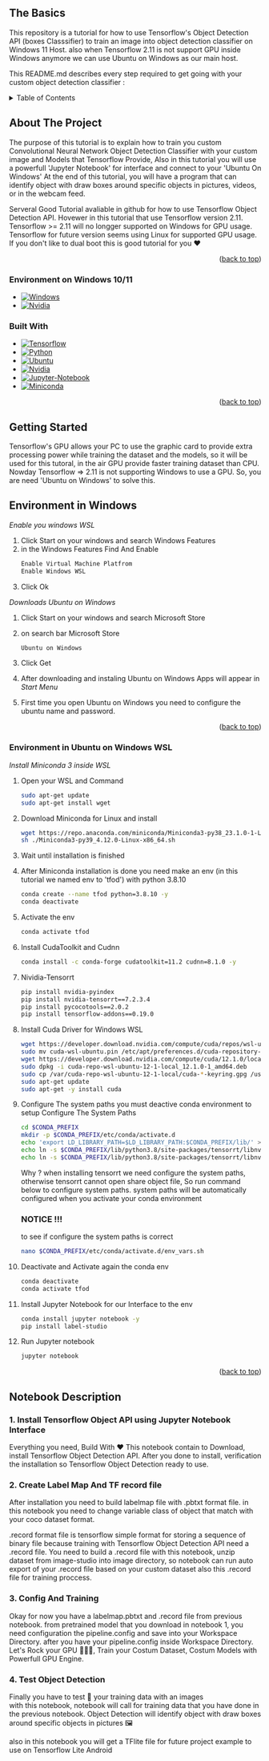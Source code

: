  <a name="readme-top"></a>

<!-- The Basics -->
## The Basics

This repository is a tutorial for how to use Tensorflow's Object Detection API (boxes Classsifier) to train an image into object detection classifier on Windows 11 Host. also when Tensorflow 2.11 is not support GPU inside Windows anymore we can use Ubuntu on Windows as our main host.


This README.md describes every step required to get going with your custom object detection classifier :

<!-- TABLE OF CONTENTS -->
<details>
  <summary>Table of Contents</summary>
  <ol>
    <li>
      <a href="#the-basics">The Basics</a>
    </li>
    <li>
    <a href="#about-the-project">About The Project</a>
    <ul>
        <a href="#build-with"> Build With </a>
    </ul>
    </li>
    <li>
      <a href="#getting-started">Getting Started</a>
      <ul>
        <li><a href="#environment-in-windows">Environment in Windows</a></li>
        <li><a href="#environment-in-ubuntu-on-windows-wsl">Environment in Ubuntu on Windows _(WSL)_</a></li>
      </ul>
    </li>
    <li><a href="#notebook-description">Notebook Description</a></li>

  </ol>
</details>

<!-- ABOUT THE PROJECT -->
## About The Project

The purpose of this tutorial is to explain how to train you custom Convolutional Neural Network Object Detection Classifier with your custom image and Models that Tensorflow Provide, Also in this tutorial you will use a powerfull 'Jupyter Notebook' for interface and connect to your 'Ubuntu On Windows' At the end of this tutorial, you will have a program that can identify object with draw boxes around specific objects in pictures, videos, or in the webcam feed.

Serveral Good Tutorial avaliable in github for how to use Tensorflow Object Detection API. Hovewer in this tutorial that use Tensorflow version 2.11. Tensorflow >= 2.11 will no longger supported on Windows for GPU usage. Tensorflow for future version seems using Linux for supported GPU usage.  
If you don't like to dual boot this is good tutorial for you ❤️

<p align="right">(<a href="#readme-top">back to top</a>)</p>

### Environment on Windows 10/11
* [![Windows][Windows]][Windows-url]
* [![Nvidia][Nvidia]][Nvidia-url]


### Built With

* [![Tensorflow][Tensorflow]][Next-url]
* [![Python][Python]][Python-url]
* [![Ubuntu][Ubuntu]][Ubuntu-url]
* [![Nvidia][Nvidia]][Nvidia-url]
* [![Jupyter-Notebook][Jupyter-Notebook]][Jupyter-Notebook-url]
* [![Miniconda][Miniconda]][Miniconda-url]


<p align="right">(<a href="#readme-top">back to top</a>)</p>



<!-- GETTING STARTED -->
## Getting Started

Tensorflow's GPU allows your PC to use the graphic card to provide extra processing power while training the dataset and the models, so it will be used for this tutoral, in the air GPU provide faster training dataset than CPU. Nowday Tensorflow => 2.11 is not supporting Windows to use a GPU. So, you are need 'Ubuntu on Windows' to solve this.


<!-- Environment in Windows -->
## Environment in Windows

_Enable you windows WSL_
1. Click Start on your windows and search Windows Features
2. in the Windows Features Find And Enable
   ```sh
   Enable Virtual Machine Platfrom
   Enable Windows WSL
   ```
3. Click Ok 



_Downloads Ubuntu on Windows_
1. Click Start on your windows and search Microsoft Store
2. on search bar Microsoft Store
   ```sh
   Ubuntu on Windows
   ```
3. Click Get

4. After downloading and instaling Ubuntu on Windows Apps will appear in _Start Menu_
5. First time you open Ubuntu on Windows you need to configure the ubuntu name and password.

<p align="right">(<a href="#readme-top">back to top</a>)</p>


<!-- Environment in Ubuntu on Windows WSL -->
### Environment in Ubuntu on Windows WSL
_Install Miniconda 3 inside WSL_
1. Open your WSL and Command
   ```sh
   sudo apt-get update
   sudo apt-get install wget
   ```
2. Download Miniconda for Linux and install
   ```sh
   wget https://repo.anaconda.com/miniconda/Miniconda3-py38_23.1.0-1-Linux-x86_64.sh
   sh ./Miniconda3-py39_4.12.0-Linux-x86_64.sh
   ```
3. Wait until installation is finished
4. After Miniconda installation is done you need make an env (in this tutorial we named env to 'tfod') with python 3.8.10
   ```sh
   conda create --name tfod python=3.8.10 -y
   conda deactivate
   ```

6. Activate the env 
   ```sh
   conda activate tfod
   ```
7. Install CudaToolkit and Cudnn
   ```sh
   conda install -c conda-forge cudatoolkit=11.2 cudnn=8.1.0 -y
   ```
8. Nividia-Tensorrt
   ```sh
   pip install nvidia-pyindex
   pip install nvidia-tensorrt==7.2.3.4
   pip install pycocotools==2.0.2
   pip install tensorflow-addons==0.19.0
   
   ```
5. Install Cuda Driver for Windows WSL
   ```sh
   wget https://developer.download.nvidia.com/compute/cuda/repos/wsl-ubuntu/x86_64/cuda-wsl-ubuntu.pin
   sudo mv cuda-wsl-ubuntu.pin /etc/apt/preferences.d/cuda-repository-pin-600
   wget https://developer.download.nvidia.com/compute/cuda/12.1.0/local_installers/cuda-repo-wsl-ubuntu-12-1-local_12.1.0-1_amd64.deb
   sudo dpkg -i cuda-repo-wsl-ubuntu-12-1-local_12.1.0-1_amd64.deb
   sudo cp /var/cuda-repo-wsl-ubuntu-12-1-local/cuda-*-keyring.gpg /usr/share/keyrings/
   sudo apt-get update
   sudo apt-get -y install cuda
   ```
9. Configure The system paths you must deactive conda environment to setup Configure The System Paths
   ```sh
   cd $CONDA_PREFIX
   mkdir -p $CONDA_PREFIX/etc/conda/activate.d
   echo 'export LD_LIBRARY_PATH=$LD_LIBRARY_PATH:$CONDA_PREFIX/lib/' > $CONDA_PREFIX/etc/conda/activate.d/env_vars.sh
   echo ln -s $CONDA_PREFIX/lib/python3.8/site-packages/tensorrt/libnvinfer.so.8  $CONDA_PREFIX/lib/libnvinfer.so.7
   echo ln -s $CONDA_PREFIX/lib/python3.8/site-packages/tensorrt/libnvinfer_plugin.so.8 $CONDA_PREFIX/lib/libnvinfer_plugin.so.7
   ``` 
    Why ? when installing tensorrt we need configure the system paths, otherwise tensorrt cannot open share object file, So run command below to configure system paths. system paths will be automatically configured when you activate your conda environment 

   <h3> NOTICE !!! </h3>
    to see if configure the system paths is correct 

    ```sh
    nano $CONDA_PREFIX/etc/conda/activate.d/env_vars.sh
    ```
10. Deactivate and Activate again the conda env
    ```sh
    conda deactivate
    conda activate tfod
    ```
11. Install Jupyter Notebook for our Interface to the env
    ```sh
    conda install jupyter notebook -y
    pip install label-studio
    ``` 
12. Run Jupyter notebook
    ```sh
    jupyter notebook
    ```
<p align="right">(<a href="#readme-top">back to top</a>)</p>

## Notebook Description

### 1. Install Tensorflow Object API using Jupyter Notebook Interface

Everything you need, Build With ❤️ This notebook contain to Download, install Tensorflow Object Detection API. After you done to install, verification the installation so Tensorflow Object Detection ready to use.

### 2. Create Label Map And TF record file

After installation you need to build labelmap file with .pbtxt format file. in this notebook you need to change variable class of object that match with your coco dataset format. 

.record format file is tensorflow simple format for storing a sequence of binary file 
because training with Tensorflow Object Detection API need a .record file. You need to build a .record file with this notebook, unzip dataset from image-studio into image directory, so notebook can run auto export of your .record file based on your custom dataset also this .record file for training proccess.

### 3. Config And Training 

Okay for now you have a labelmap.pbtxt and .record file from previous notebook.
from pretrained model that you download in notebook 1, you need configuration the pipeline.config and save into your Workspace Directory. after you have your pipeline.config inside Workspace Directory. Let's Rock your GPU 💃💃💃, Train your Costum Dataset, Costum Models with Powerfull GPU Engine. 

### 4. Test Object Detection

Finally you have to test 🧪 your training data with an images  
with this notebook, notebook will call for training data that you have done in the previous notebook. Object Detection will identify object with draw boxes around specific objects in pictures 🖼️

also in this notebook you will get a TFlite file for future project example to use on Tensorflow Lite Android


<!-- MARKDOWN LINKS & IMAGES -->
<!-- https://www.markdownguide.org/basic-syntax/#reference-style-links -->
[contributors-shield]: https://img.shields.io/github/contributors/github_username/repo_name.svg?style=for-the-badge
[contributors-url]: https://github.com/github_username/repo_name/graphs/contributors
[forks-shield]: https://img.shields.io/github/forks/github_username/repo_name.svg?style=for-the-badge
[forks-url]: https://github.com/github_username/repo_name/network/members
[stars-shield]: https://img.shields.io/github/stars/github_username/repo_name.svg?style=for-the-badge
[stars-url]: https://github.com/github_username/repo_name/stargazers
[issues-shield]: https://img.shields.io/github/issues/github_username/repo_name.svg?style=for-the-badge
[issues-url]: https://github.com/github_username/repo_name/issues
[license-shield]: https://img.shields.io/github/license/github_username/repo_name.svg?style=for-the-badge
[license-url]: https://github.com/github_username/repo_name/blob/master/LICENSE.txt
[linkedin-shield]: https://img.shields.io/badge/-LinkedIn-black.svg?style=for-the-badge&logo=linkedin&colorB=555
[linkedin-url]: https://linkedin.com/in/linkedin_username
[product-screenshot]: images/screenshot.png
[Next.js]: https://img.shields.io/badge/next.js-000000?style=for-the-badge&logo=nextdotjs&logoColor=white
[Next-url]: https://nextjs.org/
[Tensorflow]: https://img.shields.io/badge/Tensorflow-000000?style=for-the-badge&logo=Tensorflow&logoColor=orange
[Tensorflow-url]: https://www.tensorflow.org/
[Python]: https://img.shields.io/badge/Python-000000?style=for-the-badge&logo=Python&logoColor=blue
[Python-url]: https://www.python.org/
[Ubuntu]: https://img.shields.io/badge/Ubuntu-000000?style=for-the-badge&logo=Ubuntu&logoColor=orange
[Ubuntu-url]: https://ubuntu.com/wsl
[Nvidia]: https://img.shields.io/badge/Nvidia-000000?style=for-the-badge&logo=Nvidia&logoColor=green
[Nvidia-url]: https://ubuntu.com/wsl
[Jupyter-Notebook]: https://img.shields.io/badge/Jupyter/Notebook-000000?style=for-the-badge&logo=Jupyter&logoColor=orange
[Jupyter-Notebook-url]: https://jupyter.org/
[Windows]: https://img.shields.io/badge/Windows/WSL-000000?style=for-the-badge&logo=windows&logoColor=blue
[Windows-url]: https://jupyter.org/
[miniconda]: https://img.shields.io/badge/Miniconda-000000?style=for-the-badge&logo=Anaconda&logoColor=green
[miniconda-url]: https://jupyter.org/

